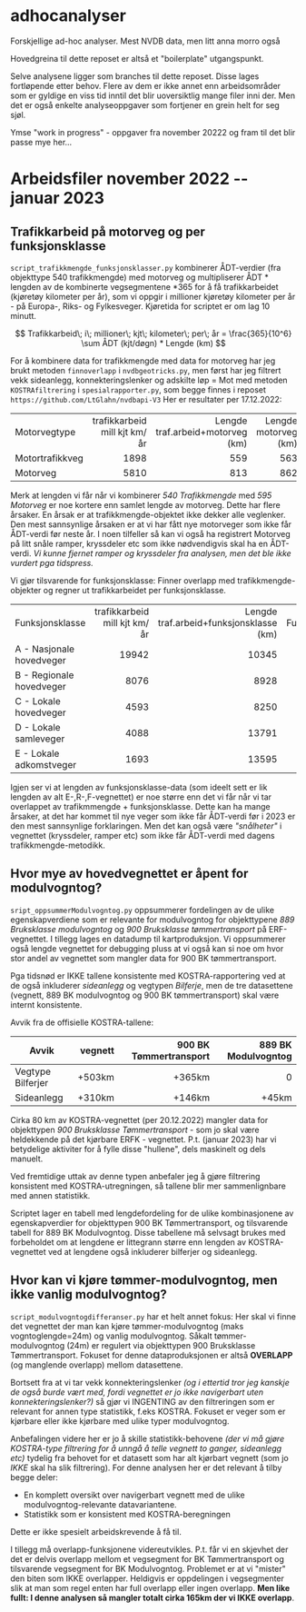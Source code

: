 # adhocanalyser

Forskjellige ad-hoc analyser. Mest NVDB data, men litt anna morro også

Hovedgreina til dette reposet er altså et "boilerplate" utgangspunkt. 

Selve analysene ligger som branches til dette reposet. Disse lages fortløpende etter behov. Flere av dem er ikke annet enn arbeidsområder 
som er gyldige en viss tid inntil det blir uoversiktlig mange filer inni der. Men det er også enkelte analyseoppgaver som fortjener en grein helt for seg sjøl. 


Ymse "work in progress" - oppgaver fra november 20222 og fram til det blir passe mye her...


# Arbeidsfiler november 2022 -- januar 2023

## Trafikkarbeid på motorveg og per funksjonsklasse

`script_trafikkmengde_funksjonsklasser.py` kombinerer ÅDT-verdier (fra objekttype 540 trafikkmengde) med motorveg og multipliserer ÅDT * lengden av de kombinerte vegsegmentene *365 for å få trafikkarbeidet (kjøretøy kilometer per år), som vi oppgir i millioner kjøretøy kilometer per år - på Europa-, Riks- og Fylkesveger. Kjøretida for scriptet er om lag 10 minutt.

$$
Trafikkarbeid\; i\; millioner\; kjt\; kilometer\; per\; år = \frac{365}{10^6} \sum  ÅDT (kjt/døgn) * Lengde (km)
$$

For å kombinere data for trafikkmengde med data for motorveg har jeg brukt metoden `finnoverlapp` i `nvdbgeotricks.py`, men først har jeg filtrert vekk sideanlegg, konnekteringslenker og adskilte løp = Mot med metoden `KOSTRAfiltrering` i `spesialrapporter.py`, som begge finnes i reposet `https://github.com/LtGlahn/nvdbapi-V3` Her er resultater per 17.12.2022:

|             |                               |                                  |                       |
|-------------|------------------------------:|---------------------------------:|----------------------:|
| Motorvegtype | trafikkarbeid mill kjt km/år  | Lengde traf.arbeid+motorveg (km) | Lengde motorveg (km)  |
| Motortrafikkveg |	1898                      | 	559                          |	563 |
| Motorveg	| 5810 	| 813  | 862

Merk at lengden vi får når vi kombinerer _540 Trafikkmengde_ med _595 Motorveg_ er noe kortere enn samlet lengde av motorveg.  Dette har flere årsaker. En årsak er at  trafikkmengde-objektet ikke dekker alle veglenker. Den mest sannsynlige årsaken er at vi har fått nye motorveger som ikke får ÅDT-verdi før neste år. I noen tilfeller så kan vi også ha registrert Motorveg på litt snåle ramper, kryssdeler etc som ikke nødvendigvis skal ha en ÅDT-verdi. _Vi kunne fjernet ramper og kryssdeler fra analysen, men det ble ikke vurdert pga tidspress._

Vi gjør tilsvarende for funksjonsklasse: Finner overlapp med trafikkmengde-objekter og regner ut trafikkarbeidet per funksjonsklasse. 

|             |                               |                                  |                       |
|-------------|------------------------------:|---------------------------------:|----------------------:|
| Funksjonsklasse | trafikkarbeid mill kjt km/år  |	Lengde traf.arbeid+funksjonsklasse (km) | Lengde Funksjonsklasse-objekter (km) |
| A - Nasjonale hovedveger | 19942 | 10345 | 10527 |
| B - Regionale hovedveger |  8076 |  8928 |  9036 |
| C - Lokale hovedveger	   |  4593 |  8250 |  8304 |
| D - Lokale samleveger	   |  4088 | 13791 | 13842 |
| E - Lokale adkomstveger  |  1693 | 13595 | 13623 |

Igjen ser vi at lengden av funksjonsklasse-data (som ideelt sett er lik lengden av alt E-,R-,F-vegnettet) er noe større enn det vi får når vi tar overlappet av trafikmmengde + funksjonsklasse. Dette kan ha mange årsaker, at det har kommet til nye veger som ikke får ÅDT-verdi før i 2023 er den mest sannsynlige forklaringen. Men det kan også være _"snålheter"_ i vegnettet (kryssdeler, ramper etc) som ikke får ÅDT-verdi med dagens trafikkmengde-metodikk.   

## Hvor mye av hovedvegnettet er åpent for modulvogntog?

`sript_oppsummerModulvogntog.py` oppsummerer fordelingen av de ulike egenskapverdiene som er relevante for modulvogntog for objekttypene _889 Bruksklasse modulvogntog_ og _900 Bruksklasse tømmertransport_ på ERF-vegnettet. I tillegg lages en datadump til kartproduksjon. Vi oppsummerer også lengde vegnettet for debugging pluss at vi også kan si noe om hvor stor andel av vegnettet som mangler data for 900 BK tømmertransport. 

Pga tidsnød er IKKE tallene konsistente med KOSTRA-rapportering ved at de også inkluderer _sideanlegg_ og vegtypen _Bilferje_, men de tre datasettene (vegnett, 889 BK modulvogntog og 900 BK tømmertransport) skal være internt konsistente. 

Avvik fra de offisielle KOSTRA-tallene: 

| Avvik             | vegnett | 900 BK Tømmertransport | 889 BK Modulvogntog | 
|-------------------|---------:|---------------------:|--------------------:|
| Vegtype Bilferjer | +503km  |               +365km |                   0 |
| Sideanlegg        | +310km  |               +146km |               +45km |

Cirka 80 km av KOSTRA-vegnettet (per 20.12.2022) mangler data for objekttypen _900 Bruksklasse Tømmertransport_ - som jo skal være heldekkende på det kjørbare ERFK - vegnettet. P.t. (januar 2023) har vi betydelige aktiviter for å fylle disse "hullene", dels maskinelt og dels manuelt. 

Ved fremtidige uttak av denne typen anbefaler jeg å gjøre filtrering konsistent med KOSTRA-utregningen, så tallene blir mer sammenlignbare med annen statistikk. 

Scriptet lager en tabell med lengdefordeling for de ulike kombinasjonene av egenskapverdier for objekttypen 900 BK Tømmertransport, og tilsvarende tabell for 889 BK Modulvogntog. Disse tabellene må selvsagt brukes med forbeholdet om at lengdene er littegrann større enn lengden av KOSTRA-vegnettet ved at lengdene også inkluderer bilferjer og sideanlegg. 

## Hvor kan vi kjøre tømmer-modulvogntog, men ikke vanlig modulvogntog? 

`script_modulvogntogdifferanser.py` har et helt annet fokus: Her skal vi finne det vegnettet der man kan kjøre tømmer-modulvogntog (maks vogntoglengde=24m) og vanlig modulvogntog. Såkalt tømmer-modulvogntog (24m) er regulert via objekttypen 900 Bruksklasse Tømmertransport. Fokuset for denne dataproduksjonen er altså **OVERLAPP** (og manglende overlapp) mellom datasettene. 

Bortsett fra at vi tar vekk konnekteringslenker _(og i ettertid tror jeg kanskje de også burde vært med, fordi vegnettet er jo ikke navigerbart uten konnekteringslenker?)_ så gjør vi INGENTING av den filtreringen som er relevant for annen type statistikk, f.eks KOSTRA. Fokuset er veger som er kjørbare eller ikke kjørbare med ulike typer modulvogntog. 

Anbefalingen videre her er jo å skille statistikk-behovene _(der vi må gjøre KOSTRA-type filtrering for å unngå å telle vegnett to ganger, sideanlegg etc)_ tydelig fra behovet for et datasett som har alt kjørbart vegnett (som jo _IKKE_ skal ha slik filtrering). For denne analysen her er det relevant å tilby begge deler: 
  * En komplett oversikt over navigerbart vegnett med de ulike modulvogntog-relevante datavariantene. 
  * Statistikk som er konsistent med KOSTRA-beregningen

Dette er ikke spesielt arbeidskrevende å få til.  

I tillegg må overlapp-funksjonene videreutvikles. P.t. får vi en skjevhet der det er delvis overlapp mellom et vegsegment for BK Tømmertransport og tilsvarende vegsegment for BK Modulvogntog. Problemet er at vi "mister" den biten som IKKE overlapper. Heldigvis er oppdelingen i vegsegmenter slik at man som regel enten har full overlapp eller ingen overlapp. **Men like fullt: I denne analysen så mangler totalt cirka 165km der vi IKKE overlapp**. 

